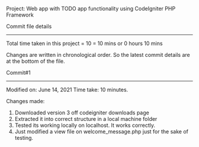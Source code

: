 Project: Web app with TODO app functionality using CodeIgniter PHP Framework

Commit file details
********************

Total time taken in this project = 10 = 10 mins or 0 hours 10 mins

Changes are written in chronological order. So the latest commit details are at the bottom of the file.

Commit#1
*********

Modified on: June 14, 2021
Time take: 10 minutes.

Changes made:

1. Downloaded version 3 off codeigniter downloads page
2. Extracted it into correct structure in a local machine folder
3. Tested its working locally on localhost. It works correctly.
4. Just modified a view file on welcome_message.php just for the sake of testing.

